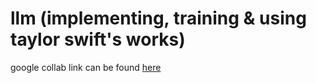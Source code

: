 # llm (implementing, training & using taylor swift's works)

google collab link can be found [here](https://colab.research.google.com/drive/1WbntySBScz_FuPjXTfpt7XwwvEiAXdaS?usp=sharing)
